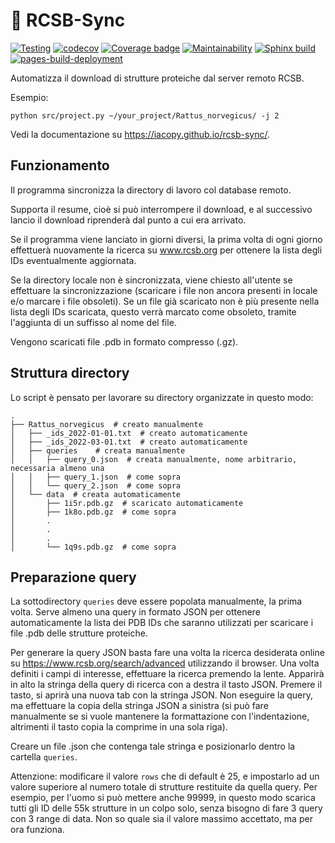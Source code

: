 🦜 RCSB-Sync
============

[![Testing](https://github.com/iacopy/RCSB-Sync/actions/workflows/ci.yml/badge.svg)](https://github.com/iacopy/RCSB-Sync/actions/workflows/ci.yml)
[![codecov](https://codecov.io/gh/iacopy/RCSB-Sync/branch/main/graph/badge.svg?token=WR8dFNq0ci)](https://codecov.io/gh/iacopy/RCSB-Sync)
[![Coverage badge](https://img.shields.io/endpoint?url=https://raw.githubusercontent.com/iacopy/RCSB-Sync/python-coverage-comment-action-data/endpoint.json)](https://github.com/iacopy/RCSB-Sync/tree/python-coverage-comment-action-data)
[![Maintainability](https://api.codeclimate.com/v1/badges/0949c1768e6a83ea9a35/maintainability)](https://codeclimate.com/github/iacopy/RCSB-Sync/maintainability)
[![Sphinx build](https://github.com/iacopy/RCSB-Sync/actions/workflows/sphinx.yml/badge.svg)](https://github.com/iacopy/RCSB-Sync/actions/workflows/sphinx.yml)
[![pages-build-deployment](https://github.com/iacopy/RCSB-Sync/actions/workflows/pages/pages-build-deployment/badge.svg)](https://github.com/iacopy/RCSB-Sync/actions/workflows/pages/pages-build-deployment)

Automatizza il download di strutture proteiche dal server remoto RCSB.

Esempio:

    python src/project.py ~/your_project/Rattus_norvegicus/ -j 2

Vedi la documentazione su https://iacopy.github.io/rcsb-sync/.

Funzionamento
-------------

Il programma sincronizza la directory di lavoro col database remoto.

Supporta il resume, cioè si può interrompere il download, e al successivo lancio il download riprenderà dal punto a cui era arrivato.

Se il programma viene lanciato in giorni diversi, la prima volta di ogni giorno effettuerà nuovamente la ricerca su www.rcsb.org
per ottenere la lista degli IDs eventualmente aggiornata.

Se la directory locale non è sincronizzata, viene chiesto all'utente se effettuare la sincronizzazione
(scaricare i file non ancora presenti in locale e/o marcare i file obsoleti).
Se un file già scaricato non è più presente nella lista degli IDs scaricata, questo verrà marcato come obsoleto,
tramite l'aggiunta di un suffisso al nome del file.

Vengono scaricati file .pdb in formato compresso (.gz).

Struttura directory
-------------------

Lo script è pensato per lavorare su directory organizzate in questo modo:

    .
    ├── Rattus_norvegicus  # creato manualmente
    │   ├── _ids_2022-01-01.txt  # creato automaticamente
    │   ├── _ids_2022-03-01.txt  # creato automaticamente
    │   ├── queries    # creata manualmente
    │   │   ├── query_0.json  # creata manualmente, nome arbitrario, necessaria almeno una
    │   │   ├── query_1.json  # come sopra
    │   │   └── query_2.json  # come sopra
    │   └── data  # creata automaticamente
    │       ├── 1i5r.pdb.gz  # scaricato automaticamente
    │       ├── 1k8o.pdb.gz  # come sopra
    │       .
    │       .
    │       .
    │       └── 1q9s.pdb.gz  # come sopra

Preparazione query
------------------

La sottodirectory `queries` deve essere popolata manualmente, la prima volta.
Serve almeno una query in formato JSON per ottenere automaticamente la lista dei PDB IDs che saranno utilizzati per scaricare i file .pdb delle strutture proteiche.

Per generare la query JSON basta fare una volta la ricerca desiderata online su <https://www.rcsb.org/search/advanced> utilizzando il browser.
Una volta definiti i campi di interesse, effettuare la ricerca premendo la lente. Apparirà in alto la stringa della query di ricerca con a destra il tasto JSON.
Premere il tasto, si aprirà una nuova tab con la stringa JSON.
Non eseguire la query, ma effettuare la copia della stringa JSON a sinistra (si può fare manualmente se si vuole mantenere la formattazione con l'indentazione,
altrimenti il tasto copia la comprime in una sola riga).

Creare un file .json che contenga tale stringa e posizionarlo dentro la cartella `queries`.

Attenzione: modificare il valore `rows` che di default è 25, e impostarlo ad un valore superiore al numero totale di strutture restituite da quella query.
Per esempio, per l'uomo si può mettere anche 99999, in questo modo scarica tutti gli ID delle 55k strutture in un colpo solo,
senza bisogno di fare 3 query con 3 range di data. Non so quale sia il valore massimo accettato, ma per ora funziona.
